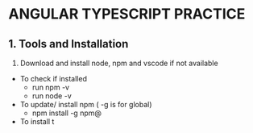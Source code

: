 # ANGULAR TYPESCRIPT PRACTICE

## 1. Tools and Installation
1. Download and install node, npm and vscode if not available
 - To check if installed
    - run npm -v
    - run node -v
 - To update/ install npm ( -g is for global)
    - npm install -g npm@<latest version number>
 - To install t